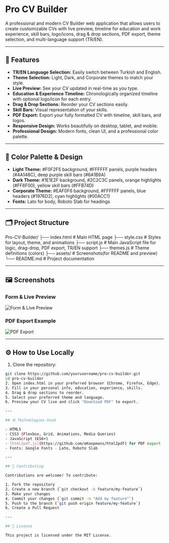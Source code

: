 # Pro CV Builder

A professional and modern CV Builder web application that allows users to create customizable CVs with live preview, timeline for education and work experience, skill bars, logo/icons, drag & drop sections, PDF export, theme selection, and multi-language support (TR/EN).

---

## 🌟 Features

- **TR/EN Language Selection:** Easily switch between Turkish and English.
- **Theme Selection:** Light, Dark, and Corporate themes to match your style.
- **Live Preview:** See your CV updated in real-time as you type.
- **Education & Experience Timeline:** Chronologically organized timeline with optional logo/icon for each entry.
- **Drag & Drop Sections:** Reorder your CV sections easily.
- **Skill Bars:** Visual representation of your skills.
- **PDF Export:** Export your fully formatted CV with timeline, skill bars, and logos.
- **Responsive Design:** Works beautifully on desktop, tablet, and mobile.
- **Professional Design:** Modern fonts, clean UI, and a professional color palette.

---

## 🎨 Color Palette & Design

- **Light Theme:** #F0F2F5 background, #FFFFFF panels, purple headers (#4A148C), deep purple skill bars (#6A1B9A)
- **Dark Theme:** #1E1E2F background, #2C2C3C panels, orange highlights (#FF6F00), yellow skill bars (#FFB74D)
- **Corporate Theme:** #EAF0F6 background, #FFFFFF panels, blue headers (#1976D2), cyan highlights (#00ACC1)
- **Fonts:** Lato for body, Roboto Slab for headings

---

## 🗂️ Project Structure

Pro-CV-Builder/
├── index.html # Main HTML page
├── style.css # Styles for layout, theme, and animations
├── script.js # Main JavaScript file for logic, drag-drop, PDF export, TR/EN support
├── themes.js # Theme definitions (colors)
├── assets/ # Screenshots(for README and preview)
└── README.md # Project documentation

---

## 🖼️ Screenshots

### Form & Live Preview
![Form & Live Preview](screenshots/form_preview.png)

### PDF Export Example
![PDF Export](screenshots/pdf_example.png)

---

## ⚙️ How to Use Locally

1. Clone the repository:

```bash
git clone https://github.com/yourusername/pro-cv-builder.git
cd pro-cv-builder
2. Open index.html in your preferred browser (Chrome, Firefox, Edge).
3. Fill in your personal info, education, experience, skills.
4. Drag & drop sections to reorder.
5. Select your preferred theme and language.
6. Preview your CV live and click "Download PDF" to export.

---

## ⚙️ Technologies Used

- HTML5
- CSS3 (Flexbox, Grid, Animations, Media Queries)
- JavaScript (ES6+)
- [html2pdf.js](https://github.com/eKoopmans/html2pdf) for PDF export
- Fonts: Google Fonts - Lato, Roboto Slab

---

## 🤝 Contributing

Contributions are welcome! To contribute:

1. Fork the repository
2. Create a new branch (`git checkout -b feature/my-feature`)
3. Make your changes
4. Commit your changes (`git commit -m "Add my feature"`)
5. Push to the branch (`git push origin feature/my-feature`)
6. Create a Pull Request

---

## 📄 License

This project is licensed under the MIT License.
